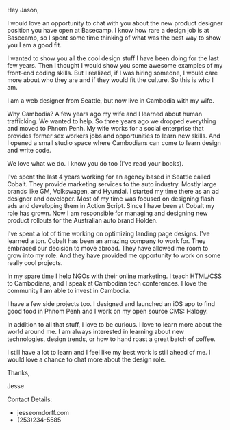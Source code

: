 Hey Jason,

I would love an opportunity to chat with you about the new product designer position you have open at Basecamp. I know how rare a design job is at Basecamp, so I spent some time thinking of what was the best way to show you I am a good fit. 

I wanted to show you all the cool design stuff I have been doing for the last few years. Then I thought I would show you some awesome examples of my front-end coding skills. But I realized, if I was hiring someone, I would care more about who they are and if they would fit the culture. So this is who I am.

I am a web designer from Seattle, but now live in Cambodia with my wife. 

Why Cambodia? A few years ago my wife and I learned about human trafficking. We wanted to help. So three years ago we dropped everything and moved to Phnom Penh. My wife works for a social enterprise that provides former sex workers jobs and opportunities to learn new skills. And I opened a small studio space where Cambodians can come to learn design and write code.

We love what we do. I know you do too (I've read your books).

I've spent the last 4 years working for an agency based in Seattle called Cobalt. They provide marketing services to the auto industry. Mostly large brands like GM, Volkswagen, and Hyundai. I started my time there as an ad designer and developer. Most of my time was focused on designing flash ads and developing them in Action Script. Since I have been at Cobalt my role has grown. Now I am responsible for managing and designing new product rollouts for the Australian auto brand Holden.

I've spent a lot of time working on optimizing landing page designs. I've learned a ton. Cobalt has been an amazing company to work for. They embraced our decision to move abroad. They have allowed me room to grow into my role. And they have provided me opportunity to work on some really cool projects.

In my spare time I help NGOs with their online marketing. I teach HTML/CSS to Cambodians, and I speak at Cambodian tech conferences. I love the community I am able to invest in Cambodia.

I have a few side projects too. I designed and launched an iOS app to find good food in Phnom Penh and I work on my open source CMS: Halogy. 

In addition to all that stuff, I love to be curious. I love to learn more about the world around me. I am always interested in learning about new technologies, design trends, or how to hand roast a great batch of coffee.

I still have a lot to learn and I feel like my best work is still ahead of me. I would love a chance to chat more about the design role.

Thanks,

Jesse

Contact Details:
- jesseorndorff.com
- (253)234-5585
